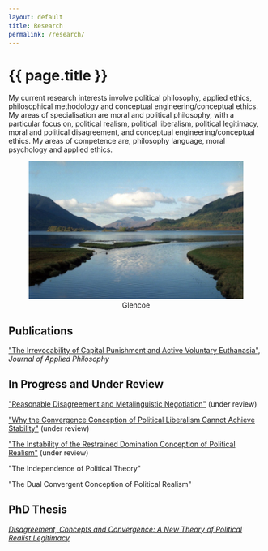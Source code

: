 ```yaml
---
layout: default
title: Research
permalink: /research/
---
```

# {{ page.title }}

My current research interests involve political philosophy, applied ethics, philosophical methodology and conceptual engineering/conceptual ethics. My areas of specialisation are moral and political philosophy, with a particular focus on, political realism, political liberalism, political legitimacy, moral and political disagreement, and conceptual engineering/conceptual ethics. My areas of competence are, philosophy language, moral psychology and applied ethics.

<figure style="text-align:center;">
<img src="/assets/lake.jpg" alt="glencoe"/>
<figcaption> Glencoe </figcaption>
</figure>


## Publications

["The Irrevocability of Capital Punishment and Active Voluntary Euthanasia"](https://doi.org/10.1111/japp.12478), *Journal of Applied Philosophy*

## In Progress and Under Review

["Reasonable Disagreement and Metalinguistic Negotiation"](/assets/ReasonableDisagreementMetalinguisticNegotiation.pdf) (under review)

["Why the Convergence Conception of Political Liberalism Cannot Achieve Stability"](/assets/WhyConvergenceCannotAchieveStability.pdf) (under review)

["The Instability of the Restrained Domination Conception of Political Realism"](/assets/BetweenConsensusUnrestrainedCoercionPoliticalRealism.pdf) (under review)

"The Independence of Political Theory"

"The Dual Convergent Conception of Political Realism"

<!--
\item Three Views on Explaining Reasonable Disagreement
\item Reasonable Disagreement and Metalinguistic Negotiation (under review at Metaphilosophy)
\item Consensus Political Liberalism and Deep Disagreement
\item Why Convergence Political Liberalism Cannot Create Stability
\item Between Consensus and Unrestrained Coercion: Two Problems for Political Realism
\item The Dual Convergent Conception of Political Realism
-->

## PhD Thesis

[*Disagreement, Concepts and Convergence: A New Theory of Political Realist Legitimacy*](/assets/160005958-Final.pdf)

<!--
Abstract: This thesis argues for a novel conception of political realism as a theory of political legitimacy: the Dual Convergent Conception. The thesis is framed by the thought that one way of theorising about political legitimacy involves working out how reasonable people can achieve a stable political order so that, despite their profound moral differences, they may live together governed by principles they have sufficient moral reason to affirm from within their own point of view. I argue that this ultimately involves making a special sort of argument that takes reasonable disagreement about justice seriously: a Disagreement to Legitimacy argument. This is an argument with two parts. The first part involves finding the best explanation of reasonable disagreement about justice. After arguing against all extant explanations of reasonable disagreement, I develop a novel explanation: Diverse Packages Theory. This explanation makes use of the idea of metalinguistic negotiation and empirical work in developmental psychology on concepts, to argue that the best explanation of reasonable disagreement about justice is that reasonable people possess and use diverse concepts and conceptions of justice. The second part of the Disagreement to Legitimacy argument involves proposing, on the basis of Diverse Packages Theory's explanation, how all reasonable people can have sufficient moral reason to coordinate and continue coordinating over time on coercive principles or rules that order society's basic institutions. I then argue that extant conceptions of political liberalism and political realism cannot show how reasonable people can achieve this. I then argue that by combining certain elements of the political liberal view of convergent agreements, and the political realist focus on a contextually situated acceptance of coercively enforced political principles, the Dual Convergent Conception of political realism can show how reasonable people can achieve a stable political order.
-->




